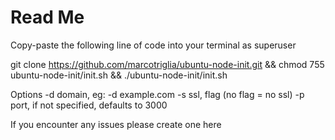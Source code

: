 # Read Me
Copy-paste the following line of code into your terminal as superuser

git clone https://github.com/marcotriglia/ubuntu-node-init.git && chmod 755 ubuntu-node-init/init.sh && ./ubuntu-node-init/init.sh

Options
-d domain, eg: -d example.com
-s ssl, flag (no flag = no ssl)
-p port, if not specified, defaults to 3000

If you encounter any issues please create one here
